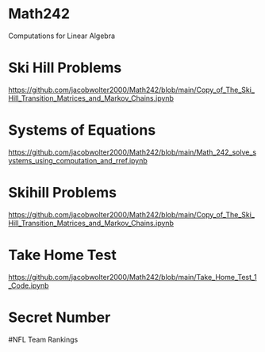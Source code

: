 # Math242
Computations for Linear Algebra

# Ski Hill Problems
https://github.com/jacobwolter2000/Math242/blob/main/Copy_of_The_Ski_Hill_Transition_Matrices_and_Markov_Chains.ipynb

# Systems of Equations
https://github.com/jacobwolter2000/Math242/blob/main/Math_242_solve_systems_using_computation_and_rref.ipynb

# Skihill Problems
https://github.com/jacobwolter2000/Math242/blob/main/Copy_of_The_Ski_Hill_Transition_Matrices_and_Markov_Chains.ipynb

# Take Home Test
https://github.com/jacobwolter2000/Math242/blob/main/Take_Home_Test_1_Code.ipynb

# Secret Number


#NFL Team Rankings
